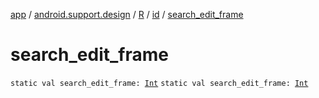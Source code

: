[app](../../../index.md) / [android.support.design](../../index.md) / [R](../index.md) / [id](index.md) / [search_edit_frame](./search_edit_frame.md)

# search_edit_frame

`static val search_edit_frame: `[`Int`](https://kotlinlang.org/api/latest/jvm/stdlib/kotlin/-int/index.html)
`static val search_edit_frame: `[`Int`](https://kotlinlang.org/api/latest/jvm/stdlib/kotlin/-int/index.html)